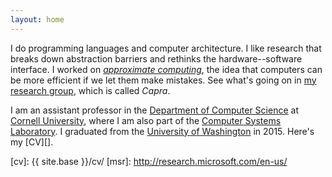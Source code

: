```yaml
---
layout: home
---
```

I do programming languages and computer architecture.
I like research that breaks down abstraction barriers and rethinks the hardware--software interface.
I worked on [*approximate computing*][approx], the idea that computers can be more efficient if we let them make mistakes.
See what's going on in [my research group][capra], which is called *Capra*.

[capra]: https://capra.cs.cornell.edu
[approx]: research.html#approximate-computing
[uw cse]: http://www.cs.washington.edu/

I am an assistant professor in the [Department of Computer Science][cornellcs] at [Cornell University][cornell], where I am also part of the [Computer Systems Laboratory][cls].
I graduated from the [University of Washington][uw cse] in 2015.
Here's my [CV][].

[cls]: http://www.csl.cornell.edu
[cornell]: http://www.cornell.edu/
[cornellcs]: http://www.cs.cornell.edu/
[RiSE]: http://research.microsoft.com/en-us/groups/rise/
[hmc]: http://www.hmc.edu/
[cv]: {{ site.base }}/cv/
[msr]: http://research.microsoft.com/en-us/
